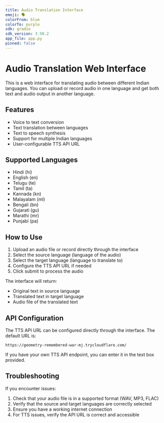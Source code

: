 ```yaml
---
title: Audio Translation Interface
emoji: 🗣️
colorFrom: blue
colorTo: purple
sdk: gradio
sdk_version: 3.50.2
app_file: app.py
pinned: false
---
```


# Audio Translation Web Interface

This is a web interface for translating audio between different Indian languages. You can upload or record audio in one language and get both text and audio output in another language.

## Features

- Voice to text conversion
- Text translation between languages
- Text to speech synthesis
- Support for multiple Indian languages
- User-configurable TTS API URL

## Supported Languages

- Hindi (hi)
- English (en)
- Telugu (te)
- Tamil (ta)
- Kannada (kn)
- Malayalam (ml)
- Bengali (bn)
- Gujarati (gu)
- Marathi (mr)
- Punjabi (pa)

## How to Use

1. Upload an audio file or record directly through the interface
2. Select the source language (language of the audio)
3. Select the target language (language to translate to)
4. Configure the TTS API URL if needed
5. Click submit to process the audio

The interface will return:
- Original text in source language
- Translated text in target language
- Audio file of the translated text

## API Configuration

The TTS API URL can be configured directly through the interface. The default URL is:
```
https://geometry-remembered-war-mj.trycloudflare.com/
```

If you have your own TTS API endpoint, you can enter it in the text box provided.

## Troubleshooting

If you encounter issues:
1. Check that your audio file is in a supported format (WAV, MP3, FLAC)
2. Verify that the source and target languages are correctly selected
3. Ensure you have a working internet connection
4. For TTS issues, verify the API URL is correct and accessible

